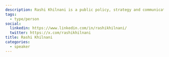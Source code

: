 ```yaml
---
description: Rashi Khilnani is a public policy, strategy and communications consultant with a passion for adding public value through ethical use of technological innovations and public-private partnerships. Rashi is a techno-optimist and has experience as an advisor to several startups in Canada and overseas. Rashi has a MPA from the Harvard Kennedy School.
tags:
  - type/person
social:
  linkedin: https://www.linkedin.com/in/rashikhilnani/
  twitter: https://x.com/rashikhilnani
title: Rashi Khilnani
categories:
  - speaker
---
```

